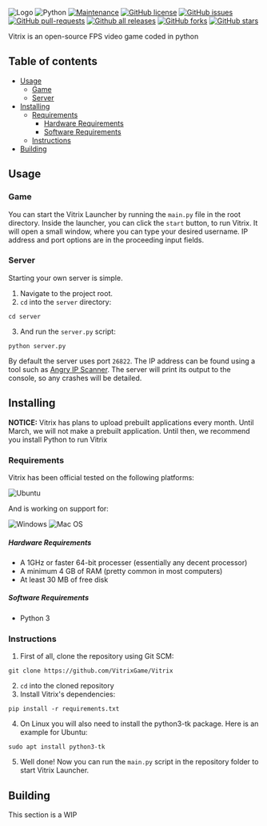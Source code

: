 ![Logo](https://github.com/VitrixGame/Vitrix/raw/master/logo.png)
![Python](https://img.shields.io/badge/python-3670A0?style=for-the-badge&logo=python&logoColor=ffdd54) [![Maintenance](https://img.shields.io/badge/Maintained%3F-yes-green.svg)](https://GitHub.com/VitrixGame/Vitrix/graphs/commit-activity) [![GitHub license](https://img.shields.io/github/license/VitrixGame/Vitrix.svg)](https://github.com/VitrixGame/Vitrix/blob/master/LICENSE) [![GitHub issues](https://img.shields.io/github/issues/VitrixGame/Vitrix.svg)](https://GitHub.com/VitrixGame/Vitrix/issues/) [![GitHub pull-requests](https://img.shields.io/github/issues-pr/VitrixGame/Vitrix.svg)](https://GitHub.com/VitrixGame/Vitrix/pull/) [![Github all releases](https://img.shields.io/github/downloads/VitrixGame/Vitrix/total.svg)](https://GitHub.com/VitrixGame/Vitrix/releases/) [![GitHub forks](https://img.shields.io/github/forks/VitrixGame/Vitrix.svg?style=social&label=Fork&maxAge=2592000)](https://GitHub.com/VitrixGame/Vitrix/network/) [![GitHub stars](https://img.shields.io/github/stars/VitrixGame/Vitrix.svg?style=social&label=Star&maxAge=2592000)](https://GitHub.com/VitrixGame/Vitrix/stargazers/)

Vitrix is an open-source FPS video game coded in python

## Table of contents
- [Usage](#usage)
  - [Game](#game)
  - [Server](#server)
- [Installing](#installing)
  - [Requirements](#requirements)
      - [Hardware Requirements](#hardware-requirements)
      - [Software Requirements](#software-requirements)
  - [Instructions](#instructions)
- [Building](#building)

## Usage
### Game
You can start the Vitrix Launcher by running the ```main.py``` file in the root directory. Inside the launcher, you can click the ```start``` button, to run Vitrix. It will open a small window, where you can type your desired username. IP address and port options are in the proceeding input fields.

### Server
Starting your own server is simple.
1. Navigate to the project root.
2. ```cd``` into the ```server``` directory:
```
cd server
```
3. And run the ```server.py``` script:
```
python server.py
```
By default the server uses port ```26822```. The IP address can be found using a tool such as [Angry IP Scanner](https://angryip.org/). The server will print its output to the console, so any crashes will be detailed.

## Installing
**NOTICE:** Vitrix has plans to upload prebuilt applications every month. Until March, we will not make a prebuilt application. Until then, we recommend you install Python to run Vitrix 
### Requirements
Vitrix has been official tested on the following platforms:

![Ubuntu](https://img.shields.io/badge/Ubuntu-E95420?style=for-the-badge&logo=ubuntu&logoColor=white)

And is working on support for:

![Windows](https://img.shields.io/badge/Windows-0078D6?style=for-the-badge&logo=windows&logoColor=white) ![Mac OS](https://img.shields.io/badge/mac%20os-000000?style=for-the-badge&logo=macos&logoColor=F0F0F0)

##### Hardware Requirements
- A 1GHz or faster 64-bit processer (essentially any decent processor)
- A minimum 4 GB of RAM (pretty common in most computers)
- At least 30 MB of free disk 

##### Software Requirements
- Python 3

### Instructions
1. First of all, clone the repository using Git SCM:
```
git clone https://github.com/VitrixGame/Vitrix
```
2. ```cd``` into the cloned repository
3. Install Vitrix's dependencies:
```
pip install -r requirements.txt
```
4. On Linux you will also need to install the python3-tk package. Here is an example for Ubuntu:
```
sudo apt install python3-tk
```
5. Well done! Now you can run the ```main.py``` script in the repository folder to start Vitrix Launcher.

## Building
This section is a WIP